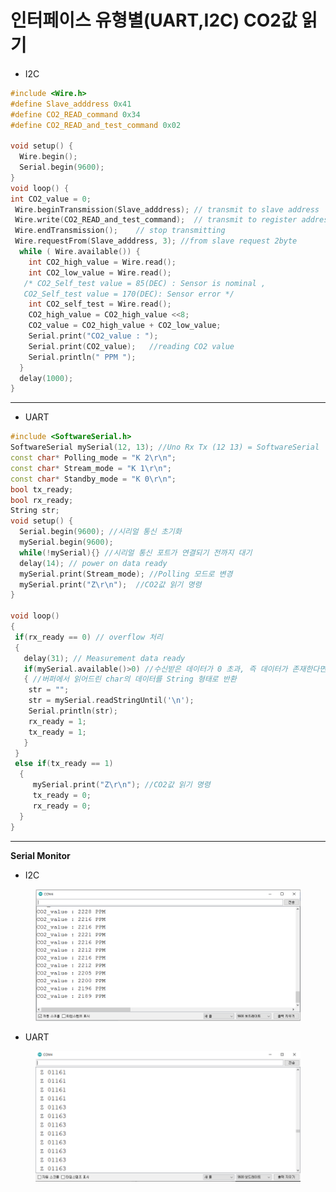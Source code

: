 # 인터페이스 유형별(UART,I2C) CO2값 읽기

* I2C

```cpp
#include <Wire.h>
#define Slave_adddress 0x41
#define CO2_READ_command 0x34
#define CO2_READ_and_test_command 0x02

void setup() {
  Wire.begin();
  Serial.begin(9600);   
}
void loop() {    
int CO2_value = 0;
 Wire.beginTransmission(Slave_adddress); // transmit to slave address
 Wire.write(CO2_READ_and_test_command);  // transmit to register address
 Wire.endTransmission();    // stop transmitting
 Wire.requestFrom(Slave_adddress, 3); //from slave request 2byte  
  while ( Wire.available()) {
    int CO2_high_value = Wire.read();
    int CO2_low_value = Wire.read();
   /* CO2_Self_test value = 85(DEC) : Sensor is nominal , 
   CO2_Self_test value = 170(DEC): Sensor error */
    int CO2_self_test = Wire.read(); 
    CO2_high_value = CO2_high_value <<8;
    CO2_value = CO2_high_value + CO2_low_value;
    Serial.print("CO2_value : ");
    Serial.print(CO2_value);   //reading CO2 value  
    Serial.println(" PPM ");
  }   
  delay(1000);
}
```

***

* UART

```cpp
#include <SoftwareSerial.h>
SoftwareSerial mySerial(12, 13); //Uno Rx Tx (12 13) = SoftwareSerial
const char* Polling_mode = "K 2\r\n";
const char* Stream_mode = "K 1\r\n";
const char* Standby_mode = "K 0\r\n";  
bool tx_ready;
bool rx_ready; 
String str;
void setup() {
  Serial.begin(9600); //시리얼 통신 초기화
  mySerial.begin(9600); 
  while(!mySerial){} //시리얼 통신 포트가 연결되기 전까지 대기
  delay(14); // power on data ready
  mySerial.print(Stream_mode); //Polling 모드로 변경
  mySerial.print("Z\r\n");  //CO2값 읽기 명령
}                              
 
void loop() 
{
 if(rx_ready == 0) // overflow 처리
 {
   delay(31); // Measurement data ready
   if(mySerial.available()>0) //수신받은 데이터가 0 초과, 즉 데이터가 존재한다면
   { //버퍼에서 읽어드린 char의 데이터를 String 형태로 반환
    str = "";
    str = mySerial.readStringUntil('\n'); 
    Serial.println(str);
    rx_ready = 1;   
    tx_ready = 1;
   }
 }
 else if(tx_ready == 1)
  {
     mySerial.print("Z\r\n"); //CO2값 읽기 명령
     tx_ready = 0;
     rx_ready = 0;
  }
}
```

***

**Serial Monitor**

* I2C

<figure><img src="../../../.gitbook/assets/i2c_Serial_monitir_co2_read.PNG" alt=""><figcaption></figcaption></figure>

* UART



<figure><img src="../../../.gitbook/assets/cozirlp2_serial_streamiing.png" alt=""><figcaption></figcaption></figure>
